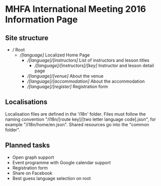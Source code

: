 # MHFA International Meeting 2016 Information Page

## Site structure
* */* Root
  * */[language]* Localized Home Page
    * */[language]/[instructors]* List of instructors and lesson titles
      * */[language]/[instructors]/[key]* Instructor and lesson detail page
    * */[language]/[venue]* About the venue
    * */[language]/[accommodation]* About the accommodation
    * */[language]/[register]* Registration form

## Localisations
Localisation files are defined in the 'i18n' folder. Files must follow the
naming convention "/i18n/[route key]/[two letter language code].json", for example
"/i18n/home/en.json". Shared resources go into the "common folder".

## Planned tasks
* Open graph support
* Event programme with Google calendar support
* Registration form
* Share on Facebook
* Best guess language selection on root
